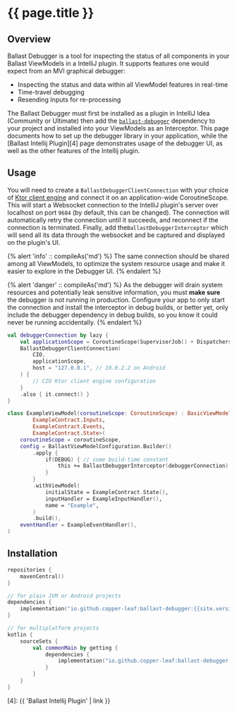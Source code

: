 ---
---

# {{ page.title }}

## Overview

Ballast Debugger is a tool for inspecting the status of all components in your Ballast ViewModels in a IntelliJ plugin.
It supports features one would expect from an MVI graphical debugger:

- Inspecting the status and data within all ViewModel features in real-time
- Time-travel debugging
- Resending Inputs for re-processing

The Ballast Debugger must first be installed as a plugin in IntelliJ Idea (Community or Ultimate) then add the
[`ballast-debugger`](#Installation) dependency to your project and installed into your ViewModels as an Interceptor. 
This page documents how to set up the debugger library in your application, while the 
[Ballast Intellij Plugin][4] page demonstrates usage of the debugger UI, as well as the other features of the Intellij 
plugin.

## Usage

You will need to create a `BallastDebuggerClientConnection` with your choice of [Ktor client engine][1] and connect it 
on an application-wide CoroutineScope. This will start a Websocket connection to the IntelliJ plugin's server over 
localhost on port `9684` (by default, this can be changed). The connection will automatically retry the connection until 
it succeeds, and reconnect if the connection is terminated. Finally, add the`BallastDebuggerInterceptor` which will send 
all its data through the websocket and be captured and displayed on the plugin's UI.

{% alert 'info' :: compileAs('md') %}
The same connection should be shared among all ViewModels, to optimize the system resource usage and make it easier to
explore in the Debugger UI.
{% endalert %}

{% alert 'danger' :: compileAs('md') %}
As the debugger will drain system resources and potentially leak sensitive information, you must **make sure** the 
debugger is not running in production. Configure your app to only start the connection and install the interceptor in 
debug builds, or better yet, only include the debugger dependency in debug builds, so you know it could never be running 
accidentally.
{% endalert %}

```kotlin
val debuggerConnection by lazy {
    val applicationScope = CoroutineScope(SupervisorJob() + Dispatchers.Default)
    BallastDebuggerClientConnection(
        CIO,
        applicationScope, 
        host = "127.0.0.1", // 10.0.2.2 on Android
    ) { 
        // CIO Ktor client engine configuration
    }
    .also { it.connect() }
}

class ExampleViewModel(coroutineScope: CoroutineScope) : BasicViewModel<
        ExampleContract.Inputs,
        ExampleContract.Events,
        ExampleContract.State>(
    coroutineScope = coroutineScope, 
    config = BallastViewModelConfiguration.Builder()
        .apply {
            if(DEBUG) { // some build-time constant
                this += BallastDebuggerInterceptor(debuggerConnection)
            }
        }
        .withViewModel(
            initialState = ExampleContract.State(),
            inputHandler = ExampleInputHandler(),
            name = "Example",
        )
        .build(),
    eventHandler = ExampleEventHandler(),
)
```

## Installation

```kotlin
repositories {
    mavenCentral()
}

// for plain JVM or Android projects
dependencies {
    implementation("io.github.copper-leaf:ballast-debugger:{{site.version}}")
}

// for multiplatform projects
kotlin {
    sourceSets {
        val commonMain by getting {
            dependencies {
                implementation("io.github.copper-leaf:ballast-debugger:{{site.version}}")
            }
        }
    }
}
```

[1]: https://ktor.io/docs/http-client-engines.html
[2]: https://plugins.jetbrains.com/plugin/18702-ballast/versions
[3]: https://www.jetbrains.com/help/idea/managing-plugins.html#install_plugin_from_disk
[4]: {{ 'Ballast Intellij Plugin' | link }}
